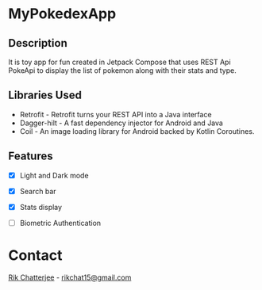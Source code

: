 # MyPokedexApp

## Description
It is toy app for fun created in Jetpack Compose that uses REST Api PokeApi to display the list of pokemon along with their stats and type.

## Libraries Used
- Retrofit -  Retrofit turns your REST API into a Java interface
- Dagger-hilt - A fast dependency injector for Android and Java
- Coil - An image loading library for Android backed by Kotlin Coroutines.

## Features
- [x] Light and Dark mode
- [x] Search bar
- [x] Stats display
- [ ]  Biometric Authentication


# Contact
[Rik Chatterjee](https://github.com/TheArchitet) -
rikchat15@gmail.com

